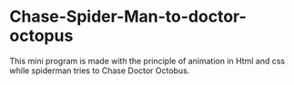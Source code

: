 # Chase-Spider-Man-to-doctor-octopus
This mini program is made with the principle of animation in Html and css while spiderman tries to Chase Doctor Octobus.
